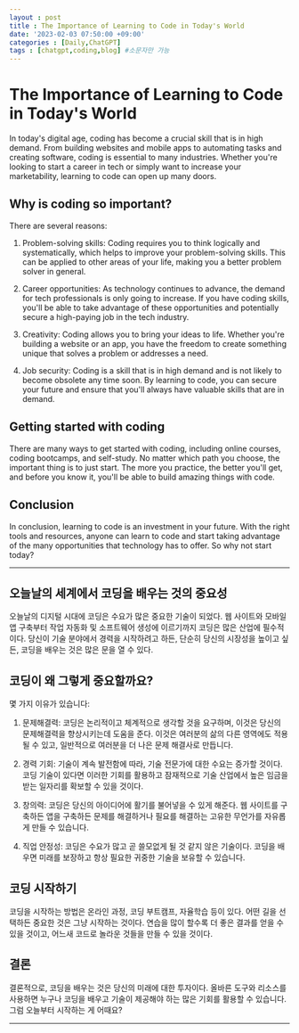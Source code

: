 ```yaml
---
layout : post
title : The Importance of Learning to Code in Today's World
date: '2023-02-03 07:50:00 +09:00'
categories : [Daily,ChatGPT]
tags : [chatgpt,coding,blog] #소문자만 가능
---
```


# The Importance of Learning to Code in Today's World

In today's digital age, coding has become a crucial skill that is in high demand. From building websites and mobile apps to automating tasks and creating software, coding is essential to many industries. Whether you're looking to start a career in tech or simply want to increase your marketability, learning to code can open up many doors.

## Why is coding so important?

There are several reasons:

1.  Problem-solving skills: Coding requires you to think logically and systematically, which helps to improve your problem-solving skills. This can be applied to other areas of your life, making you a better problem solver in general.
    
2.  Career opportunities: As technology continues to advance, the demand for tech professionals is only going to increase. If you have coding skills, you'll be able to take advantage of these opportunities and potentially secure a high-paying job in the tech industry.
    
3.  Creativity: Coding allows you to bring your ideas to life. Whether you're building a website or an app, you have the freedom to create something unique that solves a problem or addresses a need.
    
4.  Job security: Coding is a skill that is in high demand and is not likely to become obsolete any time soon. By learning to code, you can secure your future and ensure that you'll always have valuable skills that are in demand.
    

## Getting started with coding

There are many ways to get started with coding, including online courses, coding bootcamps, and self-study. No matter which path you choose, the important thing is to just start. The more you practice, the better you'll get, and before you know it, you'll be able to build amazing things with code.

## Conclusion

In conclusion, learning to code is an investment in your future. With the right tools and resources, anyone can learn to code and start taking advantage of the many opportunities that technology has to offer. So why not start today?

---

## 오늘날의 세계에서 코딩을 배우는 것의 중요성

오늘날의 디지털 시대에 코딩은 수요가 많은 중요한 기술이 되었다. 웹 사이트와 모바일 앱 구축부터 작업 자동화 및 소프트웨어 생성에 이르기까지 코딩은 많은 산업에 필수적이다. 당신이 기술 분야에서 경력을 시작하려고 하든, 단순히 당신의 시장성을 높이고 싶든, 코딩을 배우는 것은 많은 문을 열 수 있다.

## 코딩이 왜 그렇게 중요할까요?

몇 가지 이유가 있습니다:

1. 문제해결력: 코딩은 논리적이고 체계적으로 생각할 것을 요구하며, 이것은 당신의 문제해결력을 향상시키는데 도움을 준다. 이것은 여러분의 삶의 다른 영역에도 적용될 수 있고, 일반적으로 여러분을 더 나은 문제 해결사로 만듭니다.

2. 경력 기회: 기술이 계속 발전함에 따라, 기술 전문가에 대한 수요는 증가할 것이다. 코딩 기술이 있다면 이러한 기회를 활용하고 잠재적으로 기술 산업에서 높은 임금을 받는 일자리를 확보할 수 있을 것이다.

3. 창의력: 코딩은 당신의 아이디어에 활기를 불어넣을 수 있게 해준다. 웹 사이트를 구축하든 앱을 구축하든 문제를 해결하거나 필요를 해결하는 고유한 무언가를 자유롭게 만들 수 있습니다.

4. 직업 안정성: 코딩은 수요가 많고 곧 쓸모없게 될 것 같지 않은 기술이다. 코딩을 배우면 미래를 보장하고 항상 필요한 귀중한 기술을 보유할 수 있습니다.


## 코딩 시작하기

코딩을 시작하는 방법은 온라인 과정, 코딩 부트캠프, 자율학습 등이 있다. 어떤 길을 선택하든 중요한 것은 그냥 시작하는 것이다. 연습을 많이 할수록 더 좋은 결과를 얻을 수 있을 것이고, 어느새 코드로 놀라운 것들을 만들 수 있을 것이다.

## 결론

결론적으로, 코딩을 배우는 것은 당신의 미래에 대한 투자이다. 올바른 도구와 리소스를 사용하면 누구나 코딩을 배우고 기술이 제공해야 하는 많은 기회를 활용할 수 있습니다. 그럼 오늘부터 시작하는 게 어때요?

---
